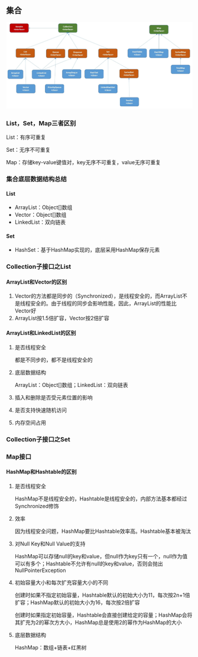 ## 集合

![](https://raw.githubusercontent.com/whn961227/images/master/data/20200707220958.png)

### List，Set，Map三者区别

List：有序可重复

Set：无序不可重复

Map：存储key-value键值对，key无序不可重复，value无序可重复

### 集合底层数据结构总结

#### List

* ArrayList：Object[]数组
* Vector：Object[]数组
* LinkedList：双向链表

#### Set

* HashSet：基于HashMap实现的，底层采用HashMap保存元素

### Collection子接口之List

#### ArrayList和Vector的区别

1. Vector的方法都是同步的（Synchronized），是线程安全的，而ArrayList不是线程安全的。由于线程的同步会影响性能，因此，ArrayList的性能比Vector好
2. ArrayList按1.5倍扩容，Vector按2倍扩容

#### ArrayList和LinkedList的区别

1. 是否线程安全

   都是不同步的，都不是线程安全的

2. 底层数据结构

   ArrayList：Object[]数组；LinkedList：双向链表

3. 插入和删除是否受元素位置的影响

4. 是否支持快速随机访问

5. 内存空间占用

### Collection子接口之Set

### Map接口

#### HashMap和Hashtable的区别

1. 是否线程安全

   HashMap不是线程安全的，Hashtable是线程安全的，内部方法基本都经过Synchronized修饰

2. 效率

   因为线程安全问题，HashMap要比Hashtable效率高。Hashtable基本被淘汰

3. 对Null Key和Null Value的支持

   HashMap可以存储null的key和value，但null作为key只有一个，null作为值可以有多个；Hashtable不允许有null的key和value，否则会抛出NullPointerException

4. 初始容量大小和每次扩充容量大小的不同

   创建时如果不指定初始容量，Hashtable默认的初始大小为11，每次按2n+1倍扩容；HashMap默认的初始大小为16，每次按2倍扩容

   创建时如果指定初始容量，Hashtable会直接创建给定的容量；HashMap会将其扩充为2的幂次方大小，HashMap总是使用2的幂作为HashMap的大小

5. 底层数据结构

   HashMap：数组+链表+红黑树
